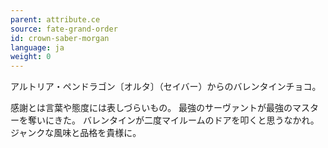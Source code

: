 ```yaml
---
parent: attribute.ce
source: fate-grand-order
id: crown-saber-morgan
language: ja
weight: 0
---
```


アルトリア・ペンドラゴン〔オルタ〕（セイバー）からのバレンタインチョコ。

感謝とは言葉や態度には表しづらいもの。
最強のサーヴァントが最強のマスターを奪いにきた。
バレンタインが二度マイルームのドアを叩くと思うなかれ。
ジャンクな風味と品格を貴様に。
